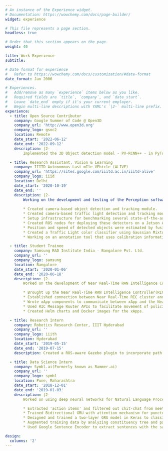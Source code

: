```yaml
---
# An instance of the Experience widget.
# Documentation: https://wowchemy.com/docs/page-builder/
widget: experience

# This file represents a page section.
headless: true

# Order that this section appears on the page.
weight: 40

title: Work Experience
subtitle:

# Date format for experience
#   Refer to https://wowchemy.com/docs/customization/#date-format
date_format: Jan 2006

# Experiences.
#   Add/remove as many `experience` items below as you like.
#   Required fields are `title`, `company`, and `date_start`.
#   Leave `date_end` empty if it's your current employer.
#   Begin multi-line descriptions with YAML's `|2-` multi-line prefix.
experience:
  - title: Open Source Contributor
    company: Google Summer of Code @ Open3D 
    company_url: 'http://www.open3d.org'
    company_logo: gsoc2
    location: Remote
    date_start: '2022-06-12'
    date_end: '2022-09-12'
    description: |2-
        Implemented the 3D Object detection model - PV-RCNN++ - in PyTorch and TensorFlow and training it on large-scale datasets such as the Waymo Driving Dataset to reproduce the original author’s results. The Pull Request is undergoing code-review.

  - title: Research Assistant, Vision & Learning
    company: IIITD Autonomous Last mIle VEhicle (ALIVE)
    company_url: 'https://sites.google.com/iiitd.ac.in/iiitd-alive'
    company_logo: iiid
    location: Delhi
    date_start: '2020-10-19'
    date_end: ''
    description: |2-
        Working on the development and testing of the Perception software stack for the autonomous vehicle:
    
        * Created camera-based object detection and tracking module.
        * Created camera-based traffic light detection and tracking module.
        * Setup infrastructure for benchmarking several state-of-the-art 2D object detectors on autonomous driving datasets such as BDD100K and Indian Driving Dataset.
        * Created ROS nodes for deploying these detectors on a Jetson AGX Xavier as part of the autonomous stack of the car using Torchscript and OpenCV with a frame rate of 22 FPS.
        * Position and speed of detected objects were estimated by fusing Camera and LIDAR data using a Kalman Filter and calibration information.
        * Created a Traffic Light color classifier using Gaussian Mixture Models.
        * Working on an annotation tool that uses calibration information to facilitate multi-sensor annotation.

  - title: Student Trainee
    company: Samsung R&D Institute India - Bangalore Pvt. Ltd.
    company_url: ''
    company_logo: samsung
    location: Bangalore
    date_start: '2020-01-06'
    date_end: '2020-06-18'
    description: |2-
        Worked on the development of Near Real-Time RAN Intelligence Controller (RIC)

        * Brought up the Near Real-Time RAN Intelligence Controller(RIC) Kubernetes cluster.
        * Established connection between Near Real-Time RIC cluster and RIC dashboard to facilitate deployment of xApps and creation of new policies.
        * Wrote xApp components to communicate between xApp and the Near Real-Time RIC A1-Mediator.
        * Used RIC Message Router APIs to facilitate movement of policies across the cluster components.
        * Created Helm charts and Docker images for the xApps.

  - title: Research Intern
    company: Robotics Research Center, IIIT Hyderabad
    company_url: ''
    company_logo: iiith
    location: Hyderabad
    date_start: '2019-05-15'
    date_end: '2019-07-15'
    description: Created a ROS-aware Gazebo plugin to incorporate path planning for actors in Gazebo. The actor is treated as a mobile base by the plugin. The costmap is  retrieved via the costmap\_2d node. The A-star algorithm is then applied on the retrieved costmap for generating paths via the navfn package.

  - title: Data Science Intern
    company: Symbl.ai(Formerly known as Rammer.ai)
    company_url: ''
    company_logo: symbl
    location: Pune, Maharashtra
    date_start: '2018-12-01'
    date_end: '2019-01-03'
    description: |2-
        Worked on using deep neural networks for Natural Language Processing

        * Extracted 'action items' and filtered out chit-chat from meeting transcripts.
        * Trained Bidirectional GRU with attention mechanism for punctuation restoration model.
        * Designed and trained a two-layer GRU model in Keras to classify an input sentence as relevant or not.
        * Augmented training data by analyzing constituency tree and part-of-speech tags and inserting synonyms.
        * Used Google Sentence Encoder to extract sentences with the same semantic meaning by using similarity metrics such as a cosine similarity for targeted training.

design:
  columns: '2'
---
```

